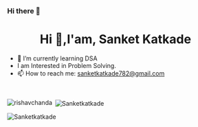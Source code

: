 ### Hi there 👋
<h1 align="center">Hi 👋,I'am, Sanket Katkade</h1>


- 🌱 I’m currently learning DSA
- I am Interested in Problem Solving.
- 📫 How to reach me: sanketkatkade782@gmail.com
<br>




<p><img align="left" src="https://github-readme-stats.vercel.app/api/top-langs?username=Sanketkatkade&show_icons=true&locale=en&layout=compact&theme=tokyonight" alt="rishavchanda" /></p>

<p>&nbsp;<img align="center" src="https://github-readme-stats.vercel.app/api?username=Sanketkatkade&show_icons=true&locale=en&theme=tokyonight" alt="Sanketkatkade" /></p>

<p><img align="center" src="https://github-readme-streak-stats.herokuapp.com/?user=Sanketkatkade&&theme=tokyonight" alt="Sanketkatkade" /></p>


